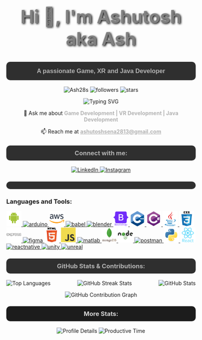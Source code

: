 <!-- Header with Cool GIF -->
<h1 align="center" style="font-size: 48px; color: #808080; text-shadow: 2px 2px 5px #000;">Hi 👋, I'm Ashutosh aka Ash </h1>
<h3 align="center" style="font-family: 'Arial', sans-serif; background-color: #2f2f2f; padding: 15px; border-radius: 10px; color: #b3b3b3;">A passionate Game, XR and Java Developer</h3>

<p align="center">
  <img src="https://komarev.com/ghpvc/?username=Ash28s&label=Profile%20views&color=808080&style=flat" alt="Ash28s" />
  <img src="https://img.shields.io/github/followers/Ash28s?label=Follow%20Me&color=808080&style=flat-square" alt="followers">
  <img src="https://img.shields.io/github/stars/Ash28s?label=Stars&color=808080&style=flat-square" alt="stars">
</p>

<div align="center">
  <img src="https://readme-typing-svg.herokuapp.com?font=Fira+Code&color=%23B3B3B3&size=22&center=true&vCenter=true&width=550&lines=Game+Developer;Virtual+Reality+Enthusiast;Building+Immersive+Worlds;Always+Exploring+New+Technologies;Open+Source+Collaborator" alt="Typing SVG" />
</div>

<p align="center">💬 Ask me about <strong style="color:#b3b3b3;">Game Development | VR Development | Java Development</strong></p>
<p align="center">📫 Reach me at <strong><a href="mailto:ashutoshsena2813@gmail.com" style="color: #b3b3b3;">ashutoshsena2813@gmail.com</a></strong></p>

<h3 align="center" style="background-color: #2f2f2f; padding: 10px; border-radius: 10px; color: #b3b3b3;">Connect with me:</h3>
<p align="center">
  <a href="https://www.linkedin.com/in/ashutosh-senapati-55477b252" target="_blank">
    <img src="https://img.shields.io/badge/LinkedIn-%230077B5.svg?style=for-the-badge&logo=linkedin&logoColor=white" alt="LinkedIn">
  </a>
  <a href="https://instagram.com/ashutoshvrdev" target="_blank">
    <img src="https://img.shields.io/badge/Instagram-%23E4405F.svg?style=for-the-badge&logo=instagram&logoColor=white" alt="Instagram">
  </a>
</p>

<h3 align="center" style="background-color: #2f2f2f; padding: 10px; border-radius: 10px; color: #b3b3b3;"><h3 align="left">Languages and Tools:</h3>
<p align="left"> 
  <a href="https://developer.android.com" target="_blank" rel="noreferrer">
    <img src="https://raw.githubusercontent.com/devicons/devicon/master/icons/android/android-original-wordmark.svg" alt="android" width="40" height="40"/>
  </a> 
  <a href="https://www.arduino.cc/" target="_blank" rel="noreferrer">
    <img src="https://cdn.worldvectorlogo.com/logos/arduino-1.svg" alt="arduino" width="40" height="40"/>
  </a> 
  <a href="https://aws.amazon.com" target="_blank" rel="noreferrer">
    <img src="https://raw.githubusercontent.com/devicons/devicon/master/icons/amazonwebservices/amazonwebservices-original-wordmark.svg" alt="aws" width="40" height="40"/>
  </a> 
  <a href="https://babeljs.io/" target="_blank" rel="noreferrer">
    <img src="https://www.vectorlogo.zone/logos/babeljs/babeljs-icon.svg" alt="babel" width="40" height="40"/>
  </a> 
  <a href="https://www.blender.org/" target="_blank" rel="noreferrer">
    <img src="https://download.blender.org/branding/community/blender_community_badge_white.svg" alt="blender" width="40" height="40"/>
  </a>
  <a href="https://getbootstrap.com" target="_blank" rel="noreferrer">
    <img src="https://raw.githubusercontent.com/devicons/devicon/master/icons/bootstrap/bootstrap-plain-wordmark.svg" alt="bootstrap" width="40" height="40"/>
  </a> 
  <a href="https://www.w3schools.com/cpp/" target="_blank" rel="noreferrer">
    <img src="https://raw.githubusercontent.com/devicons/devicon/master/icons/cplusplus/cplusplus-original.svg" alt="cplusplus" width="40" height="40"/>
  </a> 
  <a href="https://www.w3schools.com/cs/" target="_blank" rel="noreferrer">
    <img src="https://raw.githubusercontent.com/devicons/devicon/master/icons/csharp/csharp-original.svg" alt="csharp" width="40" height="40"/>
  </a> 
  <a href="https://www.w3schools.com/cs/" target="_blank" rel="noreferrer">
    <img src="https://raw.githubusercontent.com/devicons/devicon/master/icons/java/java-original.svg" alt="java" width="40" height="40"/>
  </a> 
  <a href="https://www.w3schools.com/css/" target="_blank" rel="noreferrer">
    <img src="https://raw.githubusercontent.com/devicons/devicon/master/icons/css3/css3-original-wordmark.svg" alt="css3" width="40" height="40"/>
  </a> 
  <a href="https://expressjs.com" target="_blank" rel="noreferrer">
    <img src="https://raw.githubusercontent.com/devicons/devicon/master/icons/express/express-original-wordmark.svg" alt="express" width="40" height="40"/>
  </a> 
  <a href="https://www.figma.com/" target="_blank" rel="noreferrer">
    <img src="https://www.vectorlogo.zone/logos/figma/figma-icon.svg" alt="figma" width="40" height="40"/>
  </a> 
  <a href="https://www.w3.org/html/" target="_blank" rel="noreferrer">
    <img src="https://raw.githubusercontent.com/devicons/devicon/master/icons/html5/html5-original-wordmark.svg" alt="html5" width="40" height="40"/>
  </a> 
  <a href="https://developer.mozilla.org/en-US/docs/Web/JavaScript" target="_blank" rel="noreferrer">
    <img src="https://raw.githubusercontent.com/devicons/devicon/master/icons/javascript/javascript-original.svg" alt="javascript" width="40" height="40"/>
  </a> 
  <a href="https://www.mathworks.com/" target="_blank" rel="noreferrer">
    <img src="https://upload.wikimedia.org/wikipedia/commons/2/21/Matlab_Logo.png" alt="matlab" width="40" height="40"/>
  </a> 
  <a href="https://www.mongodb.com/" target="_blank" rel="noreferrer">
    <img src="https://raw.githubusercontent.com/devicons/devicon/master/icons/mongodb/mongodb-original-wordmark.svg" alt="mongodb" width="40" height="40"/>
  </a> 
  <a href="https://nodejs.org" target="_blank" rel="noreferrer">
    <img src="https://raw.githubusercontent.com/devicons/devicon/master/icons/nodejs/nodejs-original-wordmark.svg" alt="nodejs" width="40" height="40"/>
  </a> 
  <a href="https://postman.com" target="_blank" rel="noreferrer">
    <img src="https://www.vectorlogo.zone/logos/getpostman/getpostman-icon.svg" alt="postman" width="40" height="40"/>
  </a> 
  <a href="https://www.python.org" target="_blank" rel="noreferrer">
    <img src="https://raw.githubusercontent.com/devicons/devicon/master/icons/python/python-original.svg" alt="python" width="40" height="40"/>
  </a> 
  <a href="https://reactjs.org/" target="_blank" rel="noreferrer">
    <img src="https://raw.githubusercontent.com/devicons/devicon/master/icons/react/react-original-wordmark.svg" alt="react" width="40" height="40"/>
  </a> 
  <a href="https://reactnative.dev/" target="_blank" rel="noreferrer">
    <img src="https://reactnative.dev/img/header_logo.svg" alt="reactnative" width="40" height="40"/>
  </a> 
  <a href="https://unity.com/" target="_blank" rel="noreferrer">
    <img src="https://www.vectorlogo.zone/logos/unity3d/unity3d-icon.svg" alt="unity" width="40" height="40"/>
  </a> 
  <a href="https://unrealengine.com/" target="_blank" rel="noreferrer">
    <img src="https://raw.githubusercontent.com/kenangundogan/fontisto/036b7eca71aab1bef8e6a0518f7329f13ed62f6b/icons/svg/brand/unreal-engine.svg" alt="unreal" width="40" height="40"/>
  </a> 
</p>


<h3 align="center" style="background-color: #2f2f2f; padding: 10px; border-radius: 10px; color: #b3b3b3;">GitHub Stats & Contributions:</h3>
<p align="center">
  <img align="left" src="https://github-readme-stats.vercel.app/api/top-langs?username=Ash28s&show_icons=true&locale=en&layout=compact&bg_color=1e1e1e&title_color=b3b3b3&text_color=808080&icon_color=b3b3b3&hide_border=true" alt="Top Languages"/>
  <img align="right" src="https://github-readme-stats.vercel.app/api?username=Ash28s&show_icons=true&locale=en&bg_color=1e1e1e&title_color=b3b3b3&text_color=808080&icon_color=b3b3b3&hide_border=true" alt="GitHub Stats"/>
</p>

<p align="center">
  <img src="https://github-readme-streak-stats.herokuapp.com/?user=Ash28s&theme=dark&background=1e1e1e&stroke=b3b3b3&ring=b3b3b3&fire=b3b3b3&currStreakNum=808080&sideNums=808080&currStreakLabel=b3b3b3&sideLabels=b3b3b3&dates=808080" alt="GitHub Streak Stats"/>
</p>

<p align="center">
  <img src="https://github-readme-activity-graph.vercel.app/graph?username=Ash28s&custom_title=Ashutosh's%20Contribution%20Graph&bg_color=1e1e1e&color=b3b3b3&line=b3b3b3&point=808080&area=true&hide_border=true" alt="GitHub Contribution Graph"/>
</p>

<!-- Added "More Stats" -->
<h3 align="center" style="background-color: #1c1c1c; padding: 10px; border-radius: 10px; color: #d4d4d4;">More Stats:</h3>
<p align="center">
  <img src="https://github-profile-summary-cards.vercel.app/api/cards/profile-details?username=ash28s&theme=2077" alt="Profile Details">
  <img src="https://github-profile-summary-cards.vercel.app/api/cards/productive-time?username=ash28s&theme=2077" alt="Productive Time">
</p>


<!--
### 💖 Support Me:
<p align="center">
  <a href="https://www.buymeacoffee.com/ashutoshvr" target="_blank">
    <img src="https://img.shields.io/badge/Buy_Me_A_Coffee-%23FFDD00.svg?style=for-the-badge&logo=buy-me-a-coffee&logoColor=black" alt="Buy Me A Coffee">
  </a>
  <a href="https://ko-fi.com/ashutoshvr" target="_blank">
    <img src="https://img.shields.io/badge/Kofi-%23FF5E5B.svg?style=for-the-badge&logo=ko-fi&logoColor=white" alt="Ko-fi">
  </a>
</p>
-->
